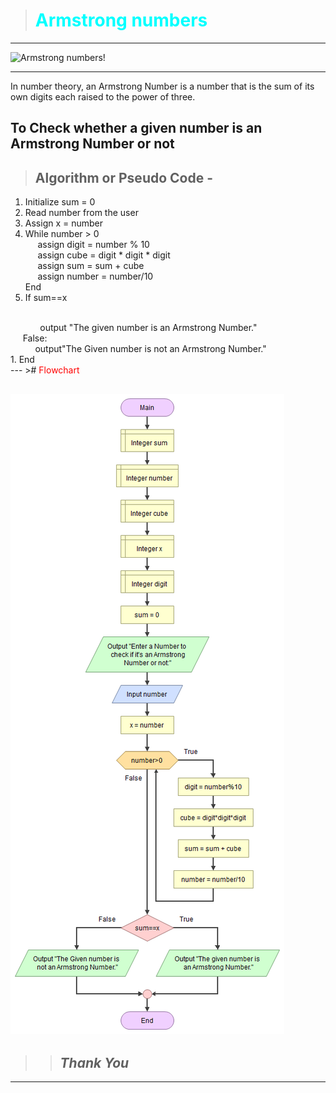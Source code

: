 ># <span style="color:cyan">Armstrong numbers </span>
---
![Armstrong numbers!](https://i.ytimg.com/vi/OvANihsVDI8/maxresdefault.jpg)

---
<p> In number theory, an Armstrong Number is a number that is the sum of its own digits each raised to the power of three.</p>

## **To Check whether a given number is an Armstrong Number or not**

> ## __Algorithm or Pseudo Code__ -
 
 1. Initialize sum = 0
 1. Read number from the user
 1. Assign x = number
 1. While number > 0<br />
&nbsp; &nbsp; &nbsp;assign digit = number % 10<br>
 &nbsp; &nbsp; &nbsp;assign cube = digit * digit * digit<br>
  &nbsp; &nbsp; &nbsp;assign sum = sum + cube<br>
   &nbsp; &nbsp; &nbsp;assign number = number/10 <br>
    End <br>
 1. If sum==x 
 <br>
  &nbsp; &nbsp; &nbsp;&nbsp;&nbsp; &nbsp; &nbsp; output "The given number is an Armstrong Number."<br>
    &nbsp; &nbsp; &nbsp;False:<br>
    &nbsp; &nbsp; &nbsp;&nbsp; &nbsp; &nbsp;output"The Given number is not an Armstrong Number."<br>
1. End <br>
 ---
># <span style="color:red">Flowchart</span>

![Armstrong number!](m2.png)
---
>>## __*Thank You*__
--- 

 
    

